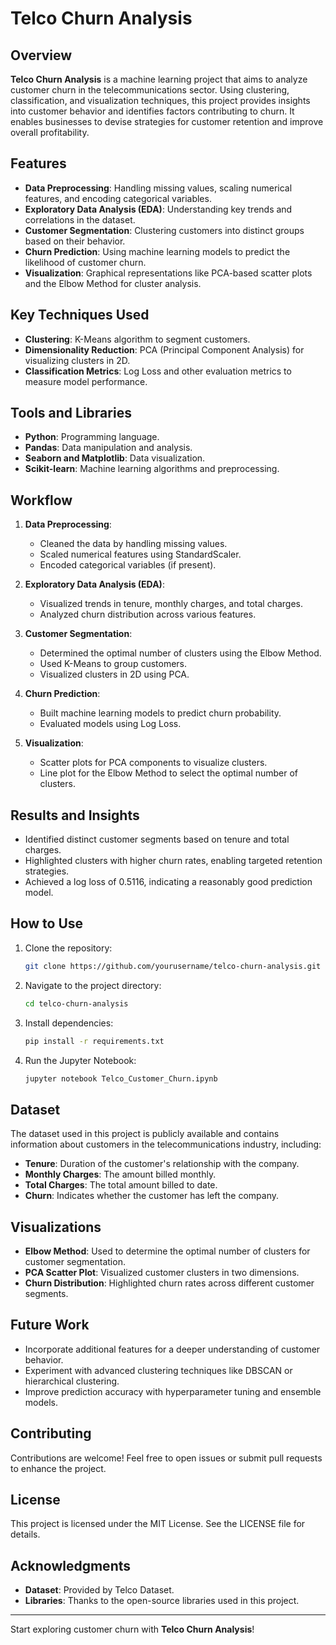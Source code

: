 # Telco Churn Analysis

## Overview
**Telco Churn Analysis** is a machine learning project that aims to analyze customer churn in the telecommunications sector. Using clustering, classification, and visualization techniques, this project provides insights into customer behavior and identifies factors contributing to churn. It enables businesses to devise strategies for customer retention and improve overall profitability.

## Features
- **Data Preprocessing**: Handling missing values, scaling numerical features, and encoding categorical variables.
- **Exploratory Data Analysis (EDA)**: Understanding key trends and correlations in the dataset.
- **Customer Segmentation**: Clustering customers into distinct groups based on their behavior.
- **Churn Prediction**: Using machine learning models to predict the likelihood of customer churn.
- **Visualization**: Graphical representations like PCA-based scatter plots and the Elbow Method for cluster analysis.

## Key Techniques Used
- **Clustering**: K-Means algorithm to segment customers.
- **Dimensionality Reduction**: PCA (Principal Component Analysis) for visualizing clusters in 2D.
- **Classification Metrics**: Log Loss and other evaluation metrics to measure model performance.

## Tools and Libraries
- **Python**: Programming language.
- **Pandas**: Data manipulation and analysis.
- **Seaborn and Matplotlib**: Data visualization.
- **Scikit-learn**: Machine learning algorithms and preprocessing.

## Workflow
1. **Data Preprocessing**:
   - Cleaned the data by handling missing values.
   - Scaled numerical features using StandardScaler.
   - Encoded categorical variables (if present).

2. **Exploratory Data Analysis (EDA)**:
   - Visualized trends in tenure, monthly charges, and total charges.
   - Analyzed churn distribution across various features.

3. **Customer Segmentation**:
   - Determined the optimal number of clusters using the Elbow Method.
   - Used K-Means to group customers.
   - Visualized clusters in 2D using PCA.

4. **Churn Prediction**:
   - Built machine learning models to predict churn probability.
   - Evaluated models using Log Loss.

5. **Visualization**:
   - Scatter plots for PCA components to visualize clusters.
   - Line plot for the Elbow Method to select the optimal number of clusters.

## Results and Insights
- Identified distinct customer segments based on tenure and total charges.
- Highlighted clusters with higher churn rates, enabling targeted retention strategies.
- Achieved a log loss of 0.5116, indicating a reasonably good prediction model.

## How to Use
1. Clone the repository:
   ```bash
   git clone https://github.com/yourusername/telco-churn-analysis.git
   ```

2. Navigate to the project directory:
   ```bash
   cd telco-churn-analysis
   ```

3. Install dependencies:
   ```bash
   pip install -r requirements.txt
   ```

4. Run the Jupyter Notebook:
   ```bash
   jupyter notebook Telco_Customer_Churn.ipynb
   ```

## Dataset
The dataset used in this project is publicly available and contains information about customers in the telecommunications industry, including:
- **Tenure**: Duration of the customer's relationship with the company.
- **Monthly Charges**: The amount billed monthly.
- **Total Charges**: The total amount billed to date.
- **Churn**: Indicates whether the customer has left the company.

## Visualizations
- **Elbow Method**: Used to determine the optimal number of clusters for customer segmentation.
- **PCA Scatter Plot**: Visualized customer clusters in two dimensions.
- **Churn Distribution**: Highlighted churn rates across different customer segments.

## Future Work
- Incorporate additional features for a deeper understanding of customer behavior.
- Experiment with advanced clustering techniques like DBSCAN or hierarchical clustering.
- Improve prediction accuracy with hyperparameter tuning and ensemble models.

## Contributing
Contributions are welcome! Feel free to open issues or submit pull requests to enhance the project.

## License
This project is licensed under the MIT License. See the LICENSE file for details.

## Acknowledgments
- **Dataset**: Provided by Telco Dataset.
- **Libraries**: Thanks to the open-source libraries used in this project.

---

Start exploring customer churn with **Telco Churn Analysis**!
